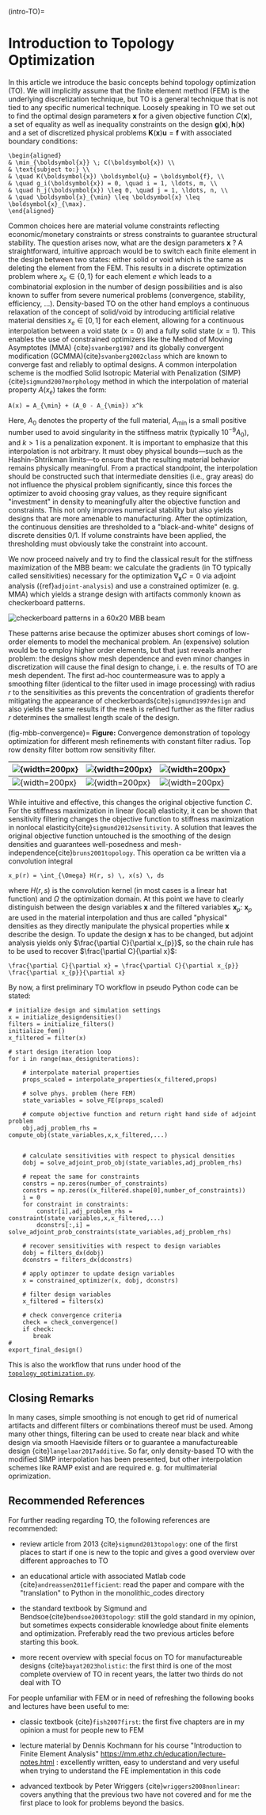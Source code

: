 (intro-TO)=
# Introduction to Topology Optimization
In this article we introduce the basic concepts behind topology optimization (TO). 
We will implicitly assume that the finite element method (FEM) is the underlying 
discretization technique, but TO is a general technique that is not  tied to any 
specific numerical technique. Loosely speaking in TO we set out to find the 
optimal design parameters $\boldsymbol{x}$ for a given objective function 
$C(\boldsymbol{x})$, a set of equality as well as inequality  constraints on 
the design  $\boldsymbol{g}(\boldsymbol{x}),\boldsymbol{h}(\boldsymbol{x})$ and 
a set of discretized physical problems $\boldsymbol{K}(\boldsymbol{x}) \boldsymbol{u} = \boldsymbol{f}$ 
with associated boundary conditions:
```{math}
\begin{aligned}
& \min_{\boldsymbol{x}} \; C(\boldsymbol{x}) \\
& \text{subject to:} \\
& \quad K(\boldsymbol{x}) \boldsymbol{u} = \boldsymbol{f}, \\
& \quad g_i(\boldsymbol{x}) = 0, \quad i = 1, \ldots, m, \\
& \quad h_j(\boldsymbol{x}) \leq 0, \quad j = 1, \ldots, n, \\
& \quad \boldsymbol{x}_{\min} \leq \boldsymbol{x} \leq \boldsymbol{x}_{\max}.
\end{aligned}
```

Common choices here are material volume constraints reflecting economic/monetary 
constraints or stress constraints to guarantee structural stability. The question arises now, what are the design parameters 
$\boldsymbol{x}$ ? A straightforward, intuitive approach would be to switch 
each finite element in the design between two states: either solid or void 
which is the same as deleting the element from the FEM. This results in a 
discrete optimization problem where $x_e \in \{0,1\}$ for each element $e$ 
which leads to a combinatorial explosion in the number of design possibilities 
and is also known to suffer from severe numerical problems (convergence, 
stability, efficiency, ...). Density-based TO on the other hand employs a continuous 
relaxation of the concept of solid/void by introducing artificial relative 
material densities $x_e \in [0, 1]$ for each element, allowing for a continuous 
interpolation between a void state ($x = 0$) and a fully solid state 
($x = 1$). This enables the use of constrained optimizers like the Method of 
Moving Asymptotes (MMA) {cite}`svanberg1987` and its globally convergent modification (GCMMA){cite}`svanberg2002class` which 
are known to converge fast and reliably to optimal designs. A common 
interpolation scheme is the modfied Solid Isotropic Material with Penalization (SIMP) {cite}`sigmund2007morphology`
method in which the interpolation of material property $A(x_e)$ takes the form:

```{math}
A(x) = A_{\min} + (A_0 - A_{\min}) x^k
```

Here, $A_0$ denotes the property of the full material, $A_{\min}$ 
is a small positive number used to avoid singularity in the stiffness matrix 
(typically $10^{-9} A_0$), and $k > 1$ is a penalization exponent. 
It is important to emphasize that this interpolation is not arbitrary. It must 
obey physical bounds—such as the Hashin–Shtrikman limits—to ensure that the 
resulting material behavior remains physically meaningful. From a 
practical standpoint, the interpolation should be constructed such that 
intermediate densities (i.e., gray areas) do not influence the physical problem 
significantly, since this forces the optimizer to avoid choosing gray values, as 
they require significant "investment" in density to meaningfully alter the 
objective function and constraints. This not only improves numerical stability 
but also yields designs that are more amenable to manufacturing. After the 
optimization, the continuous densities are thresholded to a "black-and-white" 
designs of discrete densities 0/1. If volume constraints have been applied, the 
thresholding must obviously take the constraint into account.

We now proceed naively and try to find the classical result for the stiffness 
maximization of the MBB beam: we calculate the gradients (in TO typically called 
sensitivities) necessary for the optimization $\nabla_{\boldsymbol{x}} C = 0$ 
via adjoint analysis ({ref}`adjoint-analysis`) and use a constrained optimizer (e. g. MMA) which yields a 
strange design with artifacts commonly known as checkerboard patterns. 

![checkerboard patterns in a 60x20 MBB beam](../_static/mbb_60x20_24_checkerboard.png)

These patterns arise because the optimizer abuses short comings of low-order 
elements to model the mechanical problem. An (expensive) solution would be to 
employ higher order elements, but that just reveals another problem: the 
designs show mesh dependence and even minor changes in discretization will 
cause the final design to change, i. e. the results of TO are mesh dependent.
The first ad-hoc countermeasure was to apply a smoothing filter (identical to 
the filter used in image processing) with radius $r$ to the sensitivities as 
this prevents the concentration of gradients therefor mitigating the appearance 
of checkerboards{cite}`sigmund1997design` and also yields the same results if 
the mesh is refined further as the filter radius $r$ determines the smallest 
length scale of the design.
   
(fig-mbb-convergence)=
**Figure:** Convergence demonstration of topology optimization for different mesh refinements with constant filter radius. Top row density filter bottom row sensitivity filter.

| ![](/_static/mbb_60x20_24_density.png){width=200px} | ![](/_static/mbb_120x40_48_density.png){width=200px} | ![](/_static/mbb_240x80_96_density.png){width=200px} |
|---|---|---|
| ![](/_static/mbb_60x20_24_sensitivity.png){width=200px} | ![](/_static/mbb_120x40_48_sensitivity.png){width=200px} | ![](/_static/mbb_240x80_96_sensitivity.png){width=200px}

While intuitive and effective, this changes the original objective function $C$. 
For the stiffness maximization in linear (local) elasticity, it can be shown 
that sensitivity filtering changes the objective function to stiffness 
maximization in nonlocal elasticity{cite}`sigmund2012sensitivity`. A solution 
that leaves the original objective function untouched is the smoothing of the 
design densities and guarantees well-posedness and mesh-independence{cite}`bruns2001topology`. 
This operation ca be written via a convolution integral
```{math}
x_p(r) = \int_{\Omega} H(r, s) \, x(s) \, ds
```
where $H(r,s)$ is the convolution kernel (in most cases is a linear hat 
function) and $\Omega$ the optimization domain. At this point we have to clearly
distinguish between the design variables $\boldsymbol{x}$ and the filtered 
variables $\boldsymbol{x}_p$: $\boldsymbol{x}_p$ are used in the material interpolation and thus are called
"physical" densities as they directly manipulate the physical properties while 
$\boldsymbol{x}$ describe the design. To update the design $\boldsymbol{x}$
has to be changed, but adjoint analysis yields only $\frac{\partial C}{\partial x_{p}}$,
so the chain rule has to be used to recover $\frac{\partial C}{\partial x}$:
```{math}
\frac{\partial C}{\partial x} = \frac{\partial C}{\partial x_{p}} \frac{\partial x_{p}}{\partial x}  
```
By now, a first preliminary TO workflow in pseudo Python code can be stated:
```
# initialize design and simulation settings
x = initialize_designdensities()
filters = initialize_filters()
initialize_fem()
x_filtered = filter(x)

# start design iteration loop
for i in range(max_designiterations):

    # interpolate material properties
    props_scaled = interpolate_properties(x_filtered,props)

    # solve phys. problem (here FEM)
    state_variables = solve_FE(props_scaled)
    
    # compute objective function and return right hand side of adjoint problem
    obj,adj_problem_rhs = compute_obj(state_variables,x,x_filtered,...)
    
    
    # calculate sensitivities with respect to physical densities 
    dobj = solve_adjoint_prob_obj(state_variables,adj_problem_rhs)
    
    # repeat the same for constraints
    constrs = np.zeros(number_of_constraints)
    constrs = np.zeros((x_filtered.shape[0],number_of_constraints))
    i = 0
    for constraint in constraints:
        constr[i],adj_problem_rhs = constraint(state_variables,x,x_filtered,...)
        dconstrs[:,i] = solve_adjoint_prob_constraints(state_variables,adj_problem_rhs)
    
    # recover sensitivities with respect to design variables
    dobj = filters_dx(dobj)
    dconstrs = filters_dx(dconstrs)
    
    # apply optimzer to update design variables
    x = constrained_optimizer(x, dobj, dconstrs)
    
    # filter design variables
    x_filtered = filters(x)
    
    # check convergence criteria
    check = check_convergence()
    if check:
       break
#
export_final_design()
```
This is also the workflow that runs under hood of the [`topology_optimization.py`](https://github.com/stefanhiemer/topoptlab/blob/main/topoptlab/topology_optimization.py).

## Closing Remarks

In many cases, simple smoothing is not enough to get rid of numerical artifacts 
and different filters or combinations thereof must be used. Among many other 
things, filtering can be used to create near black and white design via smooth 
Haeviside filters or to guarantee a manufactureable design {cite}`langelaar2017additive`. 
So far, only density-based TO with the modified SIMP interpolation has been 
presented, but other interpolation schemes like RAMP exist and are required 
e. g. for multimaterial oprimization. 

## Recommended References

For further reading regarding TO, the following references are recommended: 

- review article from 2013 {cite}`sigmund2013topology`: one of the first places to start if one is new to the topic and gives a good overview over different approaches to TO

- an educational article with associated Matlab code {cite}`andreassen2011efficient`: read the paper and compare with the "translation" to Python in the monolithic_codes directory

- the standard textbook by Sigmund and Bendsoe{cite}`bendsoe2003topology`: still the gold standard in my opinion, but sometimes expects considerable knowledge about finite elements and optimization. Preferably read the two previous articles before starting this book. 

- more recent overview with special focus on TO for manufactureable designs {cite}`bayat2023holistic`: the first third is one of the most complete overview of TO in recent years, the latter two thirds do not deal with TO 

For people unfamiliar with FEM or in need of refreshing the following books and lectures have been useful to me:

- classic textbook {cite}`fish2007first`: the first five chapters are in my opinion a must for people new to FEM

- lecture material by Dennis Kochmann for his course "Introduction to Finite Element Analysis" https://mm.ethz.ch/education/lecture-notes.html : excellently written, easy to understand and very useful when trying to understand the FE implementation in this code

- advanced textbook by Peter Wriggers {cite}`wriggers2008nonlinear`: covers anything that the previous two have not covered and for me the first place to look for problems beyond the basics.